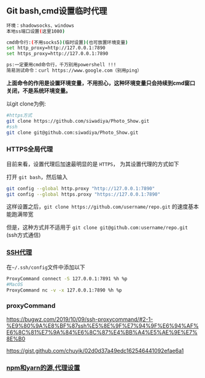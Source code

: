 ## Git bash,cmd设置临时代理

```bash
环境：shadowsocks、windows
本地ss端口设置(这里1080)

cmd命令行:(不用socks5)(临时设置)(也可放置环境变量)
set http_proxy=http://127.0.0.1:7890
set https_proxy=http://127.0.0.1:7890

ps:一定要用cmd命令行，千万别用powershell !!!
简易测试命令：curl https://www.google.com（别用ping）
```

 **上面命令的作用是设置环境变量，不用担心，这种环境变量只会持续到cmd窗口关闭，不是系统环境变量。** 

以git clone为例:

```bash
#https方式
git clone https://github.com/siwadiya/Photo_Show.git 
#ssh
git clone git@github.com:siwadiya/Photo_Show.git
```

### HTTPS全局代理

目前来看，设置代理后加速最明显的是 `HTTPS`， 为其设置代理的方式如下

打开 `git bash`，然后输入

```bash
git config --global http.proxy "http://127.0.0.1:7890"
git config --global https.proxy "https://127.0.0.1:7890"
```

这样设置之后，`git clone https://github.com/username/repo.git` 的速度基本能跑满带宽

但是，这种方式并不适用于 `git clone git@github.com:username/repo.git` (ssh方式通信)

### [SSH代理](https://upupming.site/2019/05/09/git-ssh-socks-proxy/)

在`~/.ssh/config`文件中添加以下

```bash
ProxyCommand connect -S 127.0.0.1:7891 %h %p
#MacOS
ProxyCommand nc -v -x 127.0.0.1:7890 %h %p
```

### proxyCommand

https://bugwz.com/2019/10/09/ssh-proxycommand/#2-1-%E9%80%9A%E8%BF%87ssh%E5%8E%9F%E7%94%9F%E6%94%AF%E6%8C%81%E7%9A%84%E6%8C%87%E4%BB%A4%E5%AE%9E%E7%8E%B0

https://gist.github.com/chuyik/02d0d37a49edc162546441092efae6a1

### [npm和yarn的源,代理设置](https://www.51noip.cn/2018/02/01/npm-yarn-proxy/)

